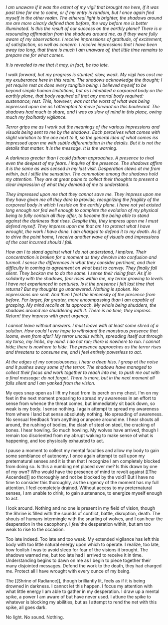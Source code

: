 *I am unaware if it was the extent of my vigil that brought me here, if it was past time for me to come, or if my entry is random, but I once again find myself in the other realm. The ethereal light is brighter, the shadows around me are more clearly defined than before, the way before me is better illuminated. Is this the result of our success on the earthly plane? There is a resounding affirmation from the shadows around me, as if they were fully aware of my observations. I receive impressions of gratitude, of excitement, of satisfaction, as well as concern. I receive impressions that I have been away too long, that there is much I am unaware of, that little time remains to prepare me for what comes.*

*It is revealed to me that it may, in fact, be too late.*

*I walk forward, but my progress is stunted, slow, weak. My vigil has cost me my exuberance here in this realm. The shadows acknowledge the thought; I yet require rest as does every tangible being. I believed myself to be beyond simple human limitations, but as I inhabited a corporeal body on the earthly plane, that body required all that any mortal body required: sustenance; rest. This, however, was not the worst of what was being impressed upon me as I attempted to move forward on this boulevard. The shadows had much to share, and I was as slow of mind in this place, owing much my foolhardy vigilance.*

*Terror grips me as I work out the meanings of the various impressions and visuals being sent to me by the shadows. Each perceives what comes with slight variation to the one next to it, so the general idea of what comes iss impressed upon me with subtle differentiation in the details. But it is not the details that matter. It is the message. It is the warning.*

*A darkness greater than I could fathom approaches. A presence to rival even the deepest of my fears. I inquire of the presence. The shadows affirm it is the same as was sensed in my last visit. Desperation claws at me from within, but I stifle the sensation. The commotion among the shadows hold my attention. They are at great pains to collect their thoughts to present a clear impression of what they demand of me to understand.*

*They impressed upon me that they cannot save me. They impress upon me they have given me all they dare to provide, recognizing the fragility of the corporeal body in which I reside on the earthly plane. I have not yet existed long enough nor fed well enough to complete the evolution of my physical being to fully contain all they offer, to become the being able to stand against the darkness that rises. Despite this, they impress upon me I must defend myself. They impress upon me that am I to protect what I have wrought, the work I have done. I am charged to defend it to my death. As if to drive the point home, I receive another wave of visuals and impressions of the cost incurred should I fail.*

*How am I to stand against what I do not understand, I implore. Their concentration is broken for a moment as they devolve into confusion and turmoil. I sense the differences in what they consider pertinent, and their difficulty in coming to agreement on what best to convey. They finally fall silent. They beckon me to do the same. I sense their rising fear. As if in solidarity with the shadows, fear rises within me, my terror growing to levels I have not experienced in centuries. Is it the presence I felt last time that returns? But my thoughts go unanswered. Nothing is spoken. No impressions are sent. And then I feel the immensity of the presence from before. Far larger, far greater, more encompassing than I am capable of grasping. My mind recoils at its approach. My whole being shudders, the shadows around me shuddering with it. There is no time, they impress. Return! they impress with great urgency.*

*I cannot leave without answers. I must leave with at least some shred of a solution. How could I ever hope to withstand the monstrous presence that looms, even from afar? My terror uncoils within, spreading itself out through my torso, my limbs, my mind. I do not run; there is nowhere to run. I cannot hide; there is nowhere to hide. The presence approaches as the terror rises and threatens to consume me, and I feel entirely powerless to act.*

*At the edges of my consciousness, I hear a deep hiss. I grasp at the noise and it pushes away some of the terror. The shadows have managed to collect their focus and work together to reach into me, to push me out with a final message: do not forget. There is more, but in the next moment all falls silent and I am yanked from the vision.*

My eyes snap open as I lift my head from its perch on my chest. I'm on my feet in the next moment preparing to spread my awareness in an effort to sense from whence the threat comes, but immediately sit back down, so weak is my body. I sense nothing. I again attempt to spread my awareness from where I land but sense absolutely nothing. No spreading of awareness. No sensual feedback from anything or anyone around me. I hear shouts all around, the rushing of bodies, the clash of steel on steel, the cracking of bones. I hear howling. So much howling. My wolves have arrived, though I remain too disoriented from my abrupt waking to make sense of what is happening, and too physically exhausted to act.

I pause a moment to collect my mental faculties and allow my body to gain some semblance of autonomy. I once again attempt to call upon my preternatural senses and it is then that I recognize I am completely blocked from doing so. Is this a numbing net placed over me? Is this drawn by one of my own? Who would have the presence of mind to revolt against [[The Ascended]] so thoroughly and not be blocked by the void? But I have no time to consider this thoroughly, as the urgency of the moment has my full attention. I feel completely drained. Without access to my preternatural senses, I am unable to drink, to gain sustenance, to energize myself enough to act.

I look around. Nothing and no one is present in my field of vision, though the Shrine is filled with the sounds of conflict, battle, disruption, death. The shouts of humans intermingle with the snarling of wolves, and I can hear the desperation in the cacophony. I *feel* the desperation within, but am too weak to rise to the occasion.

Too late indeed. Too late and too weak. My extended vigilance has left this body with too little natural energy upon which to operate. I realize, too late, how foolish I was to avoid sleep for fear of the visions it brought. The shadows warned me, but too late had I arrived to receive it in time. Understanding begins to dawn on me as I begin to piece together their many disjointed messages. Defend the work to the death, they had charged me. Protect all I have wrought with every ounce of my being.

The [[Shrine of Radiance]], though brilliantly lit, feels as if it is being drowned in darkness. I cannot let this happen. I focus my attention with what little energy I am able to gather in my desperation. I draw up a mental spike, a power I am aware of but have never used. I attune the spike to whatever is blocking my abilities, but as I attempt to rend the net with this spike, all goes dark.

No light. No sound. Nothing.